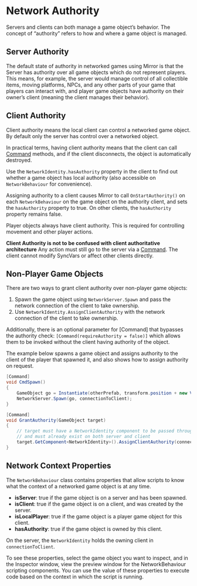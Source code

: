 # Network Authority

Servers and clients can both manage a game object’s behavior. The concept of “authority” refers to how and where a game object is managed.

## Server Authority

The default state of authority in networked games using Mirror is that the Server has authority over all game objects which do not represent players. This means, for example, the server would manage control of all collectible items, moving platforms, NPCs, and any other parts of your game that players can interact with, and player game objects have authority on their owner’s client (meaning the client manages their behavior).

## Client Authority

Client authority means the local client can control a networked game object. By default only the server has control over a networked object.

In practical terms, having client authority means that the client can call [Command](Communications/RemoteActions.md) methods, and if the client disconnects, the object is automatically destroyed.

Use the `NetworkIdentity.hasAuthority` property in the client to find out whether a game object has local authority (also accessible on `NetworkBehaviour` for convenience).

Assigning authority to a client causes Mirror to call `OnStartAuthority()` on each `NetworkBehaviour` on the game object on the authority client, and sets the `hasAuthority` property to true. On other clients, the `hasAuthority` property remains false.

Player objects always have client authority. This is required for controlling movement and other player actions.

**Client Authority is not to be confused with client authoritative architecture** Any action must still go to the server via a [Command](Communications/RemoteActions.md). The client cannot modify SyncVars or affect other clients directly.

## Non-Player Game Objects

There are two ways to grant client authority over non-player game objects:

1. Spawn the game object using `NetworkServer.Spawn` and pass the network connection of the client to take ownership.
2. Use `NetworkIdentity.AssignClientAuthority` with the network connection of the client to take ownership.

Additionally, there is an optional parameter for [Command] that bypasses the authority check: `[Command(requireAuthority = false)]` which allows them to be invoked without the client having authority of the object.

The example below spawns a game object and assigns authority to the client of the player that spawned it, and also shows how to assign authority on request.

``` cs
[Command]
void CmdSpawn()
{
    GameObject go = Instantiate(otherPrefab, transform.position + new Vector3(0,1,0), Quaternion.identity);
    NetworkServer.Spawn(go, connectionToClient);
}

[Command]
void GrantAuthority(GameObject target)
{
    // target must have a NetworkIdentity component to be passed through a Command
    // and must already exist on both server and client
    target.GetComponent<NetworkIdentity>().AssignClientAuthority(connectionToClient);
}
```

## Network Context Properties

The `NetworkBehaviour` class contains properties that allow scripts to know what the context of a networked game object is at any time.

-   **isServer**: true if the game object is on a server and has been spawned.
-   **isClient**: true if the game object is on a client, and was created by the server.
-   **isLocalPlayer**: true if the game object is a player game object for this client.
-   **hasAuthority**: true if the game object is owned by this client.

On the server, the `NetworkIdentity` holds the owning client in `connectionToClient`.

To see these properties, select the game object you want to inspect, and in the Inspector window, view the preview window for the NetworkBehaviour scripting components. You can use the value of these properties to execute code based on the context in which the script is running.
